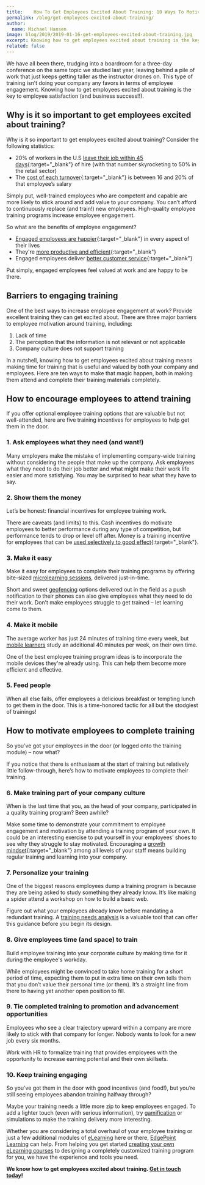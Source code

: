 ```yaml
---
title:    How To Get Employees Excited About Training: 10 Ways To Motivate Them
permalink: /blog/get-employees-excited-about-training/
author:
  name: Michael Hansen
image: blog/2019/2019-01-16-get-employees-excited-about-training.jpg
excerpt: Knowing how to get employees excited about training is the key to employee satisfaction (and business success!). Here's how.
related: false
---
```


We have all been there, trudging into a boardroom for a three-day conference on the same topic we studied last year, leaving behind a pile of work that just keeps getting taller as the instructor drones on. This type of training isn’t doing your company any favors in terms of employee engagement. Knowing how to get employees excited about training is the key to employee satisfaction (and business success!!).

## Why is it so important to get employees excited about training?

Why is it so important to get employees excited about training? Consider the following statistics:

* 20% of workers in the U.S [leave their job within 45 days](https://www.bls.gov/news.release/jolts.nr0.htm){:target="_blank"} of hire (with that number skyrocketing to 50% in the retail sector)
* The [cost of each turnover](http://www.recruiteze.com/cost-hire-new-employee/){:target="_blank"} is between 16 and 20% of that employee’s salary

Simply put, well-trained employees who are competent and capable are more likely to stick around and add value to your company. You can’t afford to continuously replace (and train!) new employees. High-quality employee training programs increase employee engagement.

So what are the benefits of employee engagement?

* [Engaged employees are happier](https://www.gallup.com/workplace/236483/enhances-benefits-employee-engagement.aspx){:target="_blank"} in every aspect of their lives
* They're [more productive and efficient](https://news.gallup.com/businessjournal/190352/managing-employee-risk-requires-culture-compliance.aspx){:target="_blank"}
* Engaged employees deliver [better customer service](https://www.forbes.com/sites/christinecomaford/2017/07/08/the-surprising-link-between-customer-experience-and-employee-engagement/#2b2aab0cb512){:target="_blank"}

Put simply, engaged employees feel valued at work and are happy to be there.

## Barriers to engaging training

One of the best ways to increase employee engagement at work? Provide excellent training they can get excited about. There are three major barriers to employee motivation around training, including:

1. Lack of time
2. The perception that the information is not relevant or not applicable
3. Company culture does not support training

In a nutshell, knowing how to get employees excited about training means making time for training that is useful and valued by both your company and employees.
Here are ten ways to make that magic happen, both in making them attend and complete their training materials completely.

## How to encourage employees to attend training

If you offer optional employee training options that are valuable but not well-attended, here are five training incentives for employees to help get them in the door.

### 1. Ask employees what they need (and want!)

Many employers make the mistake of implementing company-wide training without considering the people that make up the company.
Ask employees what they need to do their job better and what might make their work life easier and more satisfying. You may be surprised to hear what they have to say.

### 2. Show them the money

Let’s be honest: financial incentives for employee training work.

There are caveats (and limits) to this. Cash incentives do motivate employees to better performance during any type of competition, but performance tends to drop or level off after. Money is a training incentive for employees that can be [used selectively to good effect](https://www.business.com/articles/gal-rimon-monetary-rewards/){:target="_blank"}.

### 3. Make it easy

Make it easy for employees to complete their training programs by offering bite-sized [microlearning sessions](/blog/types-of-microlearning/), delivered just-in-time.

Short and sweet [geofencing](/blog/geofencing/) options delivered out in the field as a push notification to their phones can also give employees what they need to do their work. Don’t make employees struggle to get trained – let learning come to them.

### 4. Make it mobile

The average worker has just 24 minutes of training time every week, but [mobile learners](/mobile-devices-for-microlearning-and-spaced-learning) study an additional 40 minutes per week, on their own time.

One of the best employee training program ideas is to incorporate the mobile devices they're already using. This can help them become more efficient and effective.

### 5. Feed people

When all else fails, offer employees a delicious breakfast or tempting lunch to get them in the door. This is a time-honored tactic for all but the stodgiest of trainings!

## How to motivate employees to complete training

So you’ve got your employees in the door (or logged onto the training module) – now what?

If you notice that there is enthusiasm at the start of training but relatively little follow-through, here’s how to motivate employees to complete their training.

### 6. Make training part of your company culture

When is the last time that you, as the head of your company, participated in a quality training program? Been awhile?

Make some time to demonstrate your commitment to employee engagement and motivation by attending a training program of your own. It could be an interesting exercise to put yourself in your employees’ shoes to see why they struggle to stay motivated. Encouraging a [growth mindset](https://www.bigthinkedge.com/blog/how-a-growth-mindset-leads-to-innovation-engagement){:target="_blank"} among all levels of your staff means building regular training and learning into your company.

### 7. Personalize your training

One of the biggest reasons employees dump a training program is because they are being asked to study something they already know. It’s like making a spider attend a workshop on how to build a basic web.

Figure out what your employees already know before mandating a redundant training. A [training needs analysis](/blog/training-needs-analysis/) is a valuable tool that can offer this guidance before you begin its design.

### 8. Give employees time (and space) to train

Build employee training into your corporate culture by making time for it during the employee's workday.

While employees might be convinced to take home training for a short period of time, expecting them to put in extra time on their own tells them that you don’t value their personal time (or them). It’s a straight line from there to having yet another open position to fill.

### 9. Tie completed training to promotion and advancement opportunities

Employees who see a clear trajectory upward within a company are more likely to stick with that company for longer. Nobody wants to look for a new job every six months.

Work with HR to formalize training that provides employees with the opportunity to increase earning potential and their own skillsets.

### 10. Keep training engaging

So you’ve got them in the door with good incentives (and food!), but you’re still seeing employees abandon training halfway through?

Maybe your training needs a little more zip to keep employees engaged. To add a lighter touch (even with serious information), try [gamification](/blog/gamification-in-elearning/) or simulations to make the training delivery more interesting.

Whether you are considering a total overhaul of your employee training or just a few additional modules of [eLearning](/blog/advantages-of-elearning/) here or there, [EdgePoint Learning](https://www.edgepointlearning.com/) can help. From helping you get started [creating your own eLearning courses](/blog/how-to-create-your-custom-elearning-course-with-25-free-tools/) to designing a completely customized training program for you, we have the experience and tools you need.

<strong>We know how to get employees excited about training. [Get in touch today](/contact/)!</strong>
